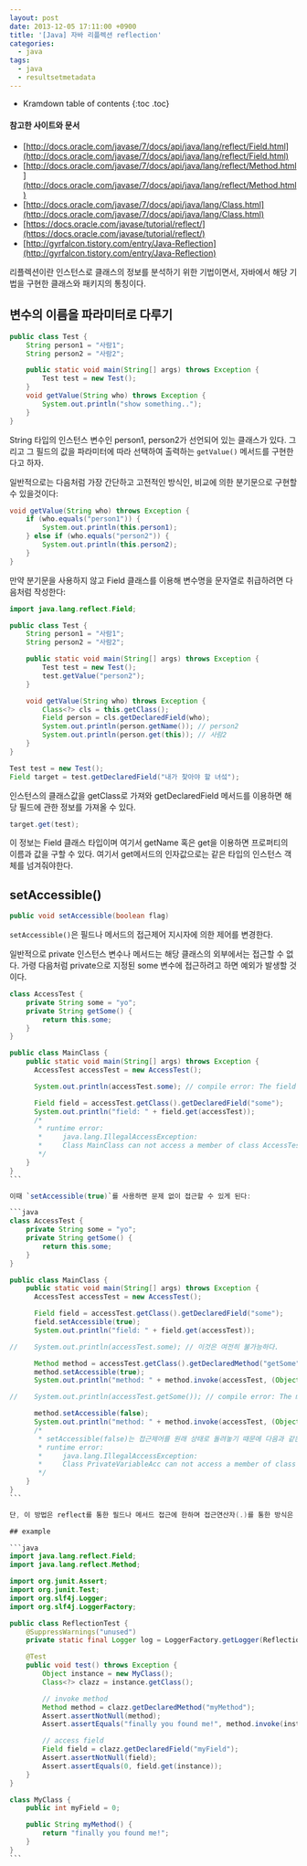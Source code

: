 ```yaml
---
layout: post
date: 2013-12-05 17:11:00 +0900
title: '[Java] 자바 리플렉션 reflection'
categories:
  - java
tags:
  - java
  - resultsetmetadata
---
```


* Kramdown table of contents
{:toc .toc}

#### 참고한 사이트와 문서

- [http://docs.oracle.com/javase/7/docs/api/java/lang/reflect/Field.html](http://docs.oracle.com/javase/7/docs/api/java/lang/reflect/Field.html)
- [http://docs.oracle.com/javase/7/docs/api/java/lang/reflect/Method.html](http://docs.oracle.com/javase/7/docs/api/java/lang/reflect/Method.html)
- [http://docs.oracle.com/javase/7/docs/api/java/lang/Class.html](http://docs.oracle.com/javase/7/docs/api/java/lang/Class.html)
- [https://docs.oracle.com/javase/tutorial/reflect/](https://docs.oracle.com/javase/tutorial/reflect/)
- [http://gyrfalcon.tistory.com/entry/Java-Reflection](http://gyrfalcon.tistory.com/entry/Java-Reflection)

리플렉션이란 인스턴스로 클래스의 정보를 분석하기 위한 기법이면서, 자바에서 해당 기법을 구현한 클래스와 패키지의 통칭이다.

## 변수의 이름을 파라미터로 다루기

```java
public class Test {
    String person1 = "사람1";
    String person2 = "사람2";

    public static void main(String[] args) throws Exception {
        Test test = new Test();
    }
    void getValue(String who) throws Exception {
        System.out.println("show something..");
    }
}
```

String 타입의 인스턴스 변수인 person1, person2가 선언되어 있는 클래스가 있다. 그리고 그 필드의 값을 파라미터에 따라 선택하여 출력하는 `getValue()` 메서드를 구현한다고 하자.

일반적으로는 다음처럼 가장 간단하고 고전적인 방식인, 비교에 의한 분기문으로 구현할 수 있을것이다:

```java
void getValue(String who) throws Exception {
    if (who.equals("person1")) {
        System.out.println(this.person1);
    } else if (who.equals("person2")) {
        System.out.println(this.person2);
    }
}
```

만약 분기문을 사용하지 않고 Field 클래스를 이용해 변수명을 문자열로 취급하려면 다음처럼 작성한다:

```java
import java.lang.reflect.Field;

public class Test {
    String person1 = "사람1";
    String person2 = "사람2";

    public static void main(String[] args) throws Exception {
        Test test = new Test();
        test.getValue("person2");
    }

    void getValue(String who) throws Exception {
        Class<?> cls = this.getClass();
        Field person = cls.getDeclaredField(who);
        System.out.println(person.getName()); // person2
        System.out.println(person.get(this)); // 사람2
    }
}
```

```java
Test test = new Test();
Field target = test.getDeclaredField("내가 찾아야 할 녀섴");
```

인스턴스의 클래스값을 getClass로 가져와 getDeclaredField 메서드를 이용하면 해당 필드에 관한 정보를 가져올 수 있다.

```java
target.get(test);
```

이 정보는 Field 클래스 타입이며 여기서 getName 혹은 get을 이용하면 프로퍼티의 이름과 값을 구할 수 있다. 여기서 get메서드의 인자값으로는 같은 타입의 인스턴스 객체를 넘겨줘야한다.

## setAccessible()

```java
public void setAccessible(boolean flag)
```

`setAccessible()`은 필드나 메서드의 접근제어 지시자에 의한 제어를 변경한다.

일반적으로 private 인스턴스 변수나 메서드는 해당 클래스의 외부에서는 접근할 수 없다. 가령 다음처럼 private으로 지정된 some 변수에 접근하려고 하면 예외가 발생할 것이다.

````java
class AccessTest {
    private String some = "yo";
    private String getSome() {
        return this.some;
    }
}

public class MainClass {
    public static void main(String[] args) throws Exception {
      AccessTest accessTest = new AccessTest();

      System.out.println(accessTest.some); // compile error: The field AccessTest.some is not visible

      Field field = accessTest.getClass().getDeclaredField("some");
      System.out.println("field: " + field.get(accessTest));
      /*
       * runtime error:
       *     java.lang.IllegalAccessException:
       *     Class MainClass can not access a member of class AccessTest with modifiers "private"
       */
    }
}
```

이때 `setAccessible(true)`를 사용하면 문제 없이 접근할 수 있게 된다:

```java
class AccessTest {
    private String some = "yo";
    private String getSome() {
        return this.some;
    }
}

public class MainClass {
    public static void main(String[] args) throws Exception {
      AccessTest accessTest = new AccessTest();

      Field field = accessTest.getClass().getDeclaredField("some");
      field.setAccessible(true);
      System.out.println("field: " + field.get(accessTest));

//    System.out.println(accessTest.some); // 이것은 여전히 불가능하다.

      Method method = accessTest.getClass().getDeclaredMethod("getSome");
      method.setAccessible(true);
      System.out.println("method: " + method.invoke(accessTest, (Object[]) null));

//    System.out.println(accessTest.getSome()); // compile error: The method getSome() from the type AccessTest is not visible

      method.setAccessible(false);
      System.out.println("method: " + method.invoke(accessTest, (Object[]) null));
      /*
       * setAccessible(false)는 접근제어를 원래 상태로 돌려놓기 때문에 다음과 같은 런타임 에러가 발생할 것이다.
       * runtime error:
       *     java.lang.IllegalAccessException:
       *     Class PrivateVariableAcc can not access a member of class AccessTest with modifiers "private"
       */
    }
}
```

단, 이 방법은 reflect를 통한 필드나 메서드 접근에 한하며 접근연산자(.)를 통한 방식은 불가능하다.

## example

```java
import java.lang.reflect.Field;
import java.lang.reflect.Method;

import org.junit.Assert;
import org.junit.Test;
import org.slf4j.Logger;
import org.slf4j.LoggerFactory;

public class ReflectionTest {
    @SuppressWarnings("unused")
    private static final Logger log = LoggerFactory.getLogger(ReflectionTest.class);

    @Test
    public void test() throws Exception {
        Object instance = new MyClass();
        Class<?> clazz = instance.getClass();

        // invoke method
        Method method = clazz.getDeclaredMethod("myMethod");
        Assert.assertNotNull(method);
        Assert.assertEquals("finally you found me!", method.invoke(instance));

        // access field
        Field field = clazz.getDeclaredField("myField");
        Assert.assertNotNull(field);
        Assert.assertEquals(0, field.get(instance));
    }
}

class MyClass {
    public int myField = 0;

    public String myMethod() {
        return "finally you found me!";
    }
}
```
